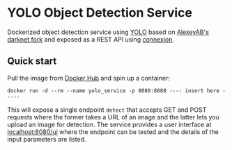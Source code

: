 # YOLO Object Detection Service

Dockerized object detection service using [YOLO](https://pjreddie.com/darknet/yolo/) based on [AlexeyAB's darknet fork](https://github.com/AlexeyAB/darknet) and
exposed as a REST API using [connexion](https://github.com/zalando/connexion). 

## Quick start

Pull the image from [Docker Hub](https://hub.docker.com/r/johannestang/yolo_service) and spin up a container:
```
docker run -d --rm --name yolo_service -p 8080:8080 ---- insert here -----
```

This will expose a single endpoint `detect` that accepts GET and POST requests where the former takes a URL of an image and the latter lets you upload an image for detection.
The service provides a user interface at [localhost:8080/ui](http://localhost:8080/ui) where the endpoint can be tested and the details of the input parameters are listed.
